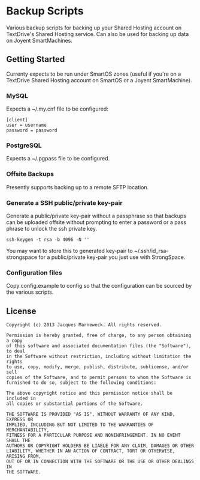 # Backup Scripts

Various backup scripts for backing up your Shared Hosting account on TextDrive's
Shared Hosting service.  Can also be used for backing up data on Joyent
SmartMachines.

## Getting Started

Currenty expects to be run under SmartOS zones (useful if you're on a TextDrive
Shared Hosting account on SmartOS or a Joyent SmartMachine).

### MySQL

Expects a ~/.my.cnf file to be configured:

```
[client]
user = username
password = password
```

### PostgreSQL

Expects a ~/.pgpass file to be configured.

### Offsite Backups

Presently supports backing up to a remote SFTP location.

### Generate a SSH public/private key-pair

Generate a public/private key-pair without a passphrase so that backups can be
uploaded offsite without prompting to enter a password or a pass phrase to unlock
the ssh private key.

```
ssh-keygen -t rsa -b 4096 -N ''
```

You may want to store this to generated key-pair to ~/.ssh/id_rsa-strongspace for a
public/private key-pair you just use with StrongSpace.

### Configuration files

Copy config.example to config so that the configuration can be sourced by the
various scripts.

## License

```
Copyright (c) 2013 Jacques Marneweck. All rights reserved.

Permission is hereby granted, free of charge, to any person obtaining a copy
of this software and associated documentation files (the "Software"), to deal
in the Software without restriction, including without limitation the rights
to use, copy, modify, merge, publish, distribute, sublicense, and/or sell
copies of the Software, and to permit persons to whom the Software is
furnished to do so, subject to the following conditions:

The above copyright notice and this permission notice shall be included in
all copies or substantial portions of the Software.

THE SOFTWARE IS PROVIDED "AS IS", WITHOUT WARRANTY OF ANY KIND, EXPRESS OR
IMPLIED, INCLUDING BUT NOT LIMITED TO THE WARRANTIES OF MERCHANTABILITY,
FITNESS FOR A PARTICULAR PURPOSE AND NONINFRINGEMENT. IN NO EVENT SHALL THE
AUTHORS OR COPYRIGHT HOLDERS BE LIABLE FOR ANY CLAIM, DAMAGES OR OTHER
LIABILITY, WHETHER IN AN ACTION OF CONTRACT, TORT OR OTHERWISE, ARISING FROM,
OUT OF OR IN CONNECTION WITH THE SOFTWARE OR THE USE OR OTHER DEALINGS IN
THE SOFTWARE.
```
